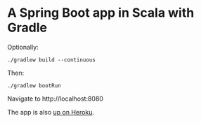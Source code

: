 # A Spring Boot app in Scala with Gradle

Optionally:

```
./gradlew build --continuous
```

Then:

```
./gradlew bootRun
```

Navigate to http://localhost:8080

The app is also [up on Heroku](https://glacial-hollows-17752.herokuapp.com/).
